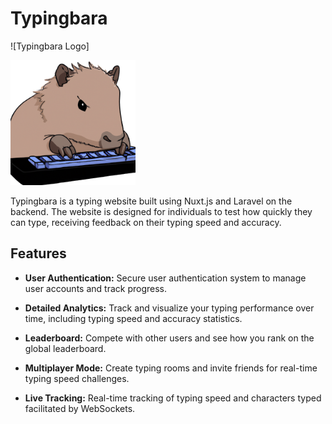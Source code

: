 # Typingbara

![Typingbara Logo]
<!-- Imagem com largura definida -->
<img src="https://raw.githubusercontent.com/giulianomaradei/Typingbara-front/abb1e3c7f3a755e7cfe369cfe8c1d55fabb5f13f/public/images/capy_logo.png" alt="Capy Logo" width="200">

Typingbara is a typing website built using Nuxt.js and Laravel on the backend. The website is designed for individuals to test how quickly they can type, receiving feedback on their typing speed and accuracy.

## Features

- **User Authentication:** Secure user authentication system to manage user accounts and track progress.

- **Detailed Analytics:** Track and visualize your typing performance over time, including typing speed and accuracy statistics.

- **Leaderboard:** Compete with other users and see how you rank on the global leaderboard.

- **Multiplayer Mode:** Create typing rooms and invite friends for real-time typing speed challenges.

- **Live Tracking:** Real-time tracking of typing speed and characters typed facilitated by WebSockets.
